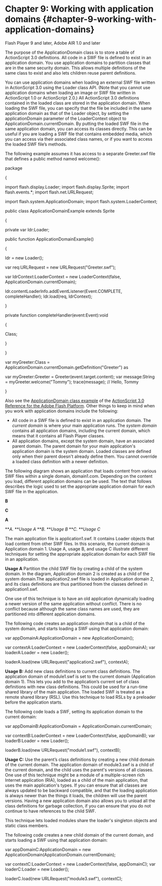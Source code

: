 # Chapter 9: Working with application domains {#chapter-9-working-with-application-domains}

Flash Player 9 and later, Adobe AIR 1.0 and later

The purpose of the ApplicationDomain class is to store a table of ActionScript 3.0 definitions. All code in a SWF file is defined to exist in an application domain. You use application domains to partition classes that are in the same security domain. This allows multiple definitions of the same class to exist and also lets children reuse parent definitions.

You can use application domains when loading an external SWF file written in ActionScript 3.0 using the Loader class API. (Note that you cannot use application domains when loading an image or SWF file written in ActionScript 1.0 or ActionScript 2.0.) All ActionScript 3.0 definitions contained in the loaded class are stored in the application domain. When loading the SWF file, you can specify that the file be included in the same application domain as that of the Loader object, by setting the applicationDomain parameter of the LoaderContext object to ApplicationDomain.currentDomain. By putting the loaded SWF file in the same application domain, you can access its classes directly. This can be useful if you are loading a SWF file that contains embedded media, which you can access via their associated class names, or if you want to access the loaded SWF file’s methods.

The following example assumes it has access to a separate Greeter.swf file that defines a public method named welcome():

package

{

import flash.display.Loader; import flash.display.Sprite; import flash.events.*; import flash.net.URLRequest;

import flash.system.ApplicationDomain; import flash.system.LoaderContext;

public class ApplicationDomainExample extends Sprite

{

private var ldr:Loader;

public function ApplicationDomainExample()

{

ldr = new Loader();

var req:URLRequest = new URLRequest(&quot;Greeter.swf&quot;);

var ldrContext:LoaderContext = new LoaderContext(false, ApplicationDomain.currentDomain);

ldr.contentLoaderInfo.addEventListener(Event.COMPLETE, completeHandler); ldr.load(req, ldrContext);

}

private function completeHandler(event:Event):void

{

Class;

}

}

var myGreeter:Class = ApplicationDomain.currentDomain.getDefinition(&quot;Greeter&quot;) as

var myGreeter:Greeter = Greeter(event.target.content); var message:String = myGreeter.welcome(&quot;Tommy&quot;); trace(message); // Hello, Tommy

}

Also see the [ApplicationDomain class example](http://help.adobe.com/en_US/FlashPlatform/reference/actionscript/3/flash/system/ApplicationDomain.html#includeExamplesSummary) of the [ActionScript 3.0 Reference for the Adobe Flash Platform](http://help.adobe.com/en_US/FlashPlatform/reference/actionscript/3/flash/system/ApplicationDomain.html#includeExamplesSummary). Other things to keep in mind when you work with application domains include the following:

*   All code in a SWF file is defined to exist in an application domain. The _current domain_ is where your main application runs. The _system domain_ contains all application domains, including the current domain, which means that it contains all Flash Player classes.
*   All application domains, except the system domain, have an associated parent domain. The parent domain for your main application&#039;s application domain is the system domain. Loaded classes are defined only when their parent doesn&#039;t already define them. You cannot override a loaded class definition with a newer definition.

The following diagram shows an application that loads content from various SWF files within a single domain, domain1.com. Depending on the content you load, different application domains can be used. The text that follows describes the logic used to set the appropriate application domain for each SWF file in the application.

**B**

**C**

**A**

**_A._ **_Usage A_ **_B._ **_Usage B_ **_C._ **_Usage C_

The main application file is application1.swf. It contains Loader objects that load content from other SWF files. In this scenario, the current domain is Application domain 1\. Usage A, usage B, and usage C illustrate different techniques for setting the appropriate application domain for each SWF file in an application.

**Usage A** Partition the child SWF file by creating a child of the system domain. In the diagram, Application domain 2 is created as a child of the system domain.The application2.swf file is loaded in Application domain 2, and its class definitions are thus partitioned from the classes defined in application1.swf.

One use of this technique is to have an old application dynamically loading a newer version of the same application without conflict. There is no conflict because although the same class names are used, they are partitioned into different application domains.

The following code creates an application domain that is a child of the system domain, and starts loading a SWF using that application domain:

var appDomainA:ApplicationDomain = new ApplicationDomain();

var contextA:LoaderContext = new LoaderContext(false, appDomainA); var loaderA:Loader = new Loader();

loaderA.load(new URLRequest(&quot;application2.swf&quot;), contextA);

**Usage B:** Add new class definitions to current class definitions. The application domain of module1.swf is set to the current domain (Application domain 1). This lets you add to the application’s current set of class definitions with new class definitions. This could be used for a run-time shared library of the main application. The loaded SWF is treated as a remote shared library (RSL). Use this technique to load RSLs by a preloader before the application starts.

The following code loads a SWF, setting its application domain to the current domain:

var appDomainB:ApplicationDomain = ApplicationDomain.currentDomain;

var contextB:LoaderContext = new LoaderContext(false, appDomainB); var loaderB:Loader = new Loader();

loaderB.load(new URLRequest(&quot;module1.swf&quot;), contextB);

**Usage C:** Use the parent’s class definitions by creating a new child domain of the current domain. The application domain of module3.swf is a child of the current domain, and the child uses the parent&#039;s versions of all classes. One use of this technique might be a module of a multiple-screen rich Internet application (RIA), loaded as a child of the main application, that uses the main application&#039;s types. If you can ensure that all classes are always updated to be backward compatible, and that the loading application is always newer than the things it loads, the children will use the parent versions. Having a new application domain also allows you to unload all the class definitions for garbage collection, if you can ensure that you do not continue to have references to the child SWF.

This technique lets loaded modules share the loader&#039;s singleton objects and static class members.

The following code creates a new child domain of the current domain, and starts loading a SWF using that application domain:

var appDomainC:ApplicationDomain = new ApplicationDomain(ApplicationDomain.currentDomain);

var contextC:LoaderContext = new LoaderContext(false, appDomainC); var loaderC:Loader = new Loader();

loaderC.load(new URLRequest(&quot;module3.swf&quot;), contextC);